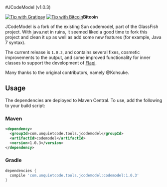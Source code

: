 #JCodeModel (v1.0.3)

[![Tip with Gratipay](https://assets.gratipay.com/gratipay.svg)](https://gratipay.com/UnquietCode) [![Tip with Bitcoin](http://www.unquietcode.com/e_e/bitcoin.png)](https://blockchain.info/address/1Ec6mzLpJQvuzXqhxfJz1h9ZwJmoHMW9BX)**Bitcoin**

JCodeModel is a fork of the existing Sun codemodel, part of the GlassFish project.
With java.net in ruins, it seemed liked a good time to fork this project and
clean it up as well as add some new features (for example, Java 7 syntax).

The current release is `1.0.3`, and contains several fixes, cosmetic improvements to
the output, and some improved functionality for inner classes to support the
development of [Flapi](https://github.com/UnquietCode/Flapi).

Many thanks to the original contributors, namely @Kohsuke.

## Usage
The dependencies are deployed to Maven Central. To use, add the following to your build script:

### Maven
```xml
<dependency>
  <groupId>com.unquietcode.tools.jcodemodel</groupId>
  <artifactId>codemodel</artifactId>
  <version>1.0.3</version>
</dependency>
```

### Gradle
```groovy
dependencies {
  compile 'com.unquietcode.tools.jcodemodel:codemodel:1.0.3'
}
```